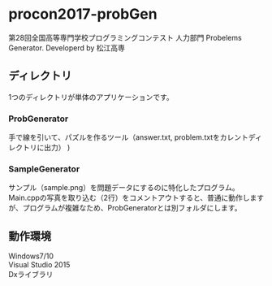﻿# procon2017-probGen
第28回全国高等専門学校プログラミングコンテスト 人力部門 Probelems Generator. Developerd by 松江高専

## ディレクトリ
1つのディレクトリが単体のアプリケーションです。
  
### ProbGenerator
手で線を引いて、パズルを作るツール（answer.txt, problem.txtをカレントディレクトリに出力）  )

### SampleGenerator
サンプル（sample.png）を問題データにするのに特化したプログラム。  
Main.cppの写真を取り込む（2行）をコメントアウトすると、普通に動作しますが、プログラムが複雑なため、ProbGeneratorとは別フォルダにします。  
  
## 動作環境
Windows7/10  
Visual Studio 2015  
Dxライブラリ
